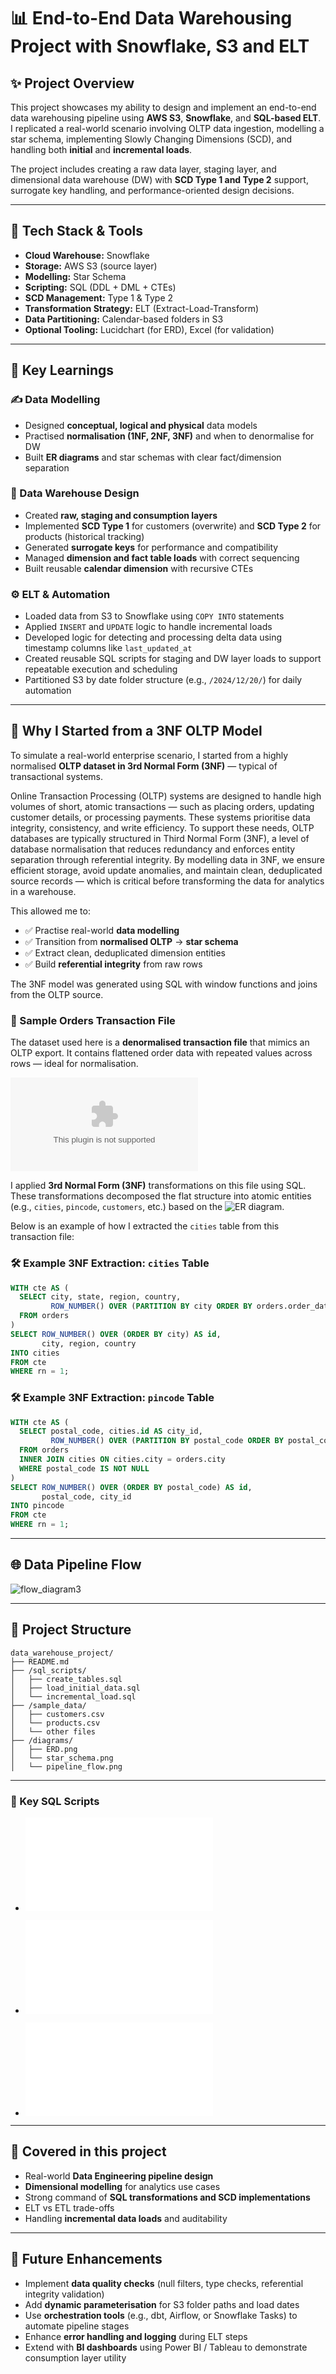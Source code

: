# 📊 End-to-End Data Warehousing Project with Snowflake, S3 and ELT

## ✨ Project Overview

This project showcases my ability to design and implement an end-to-end data warehousing pipeline using **AWS S3**, **Snowflake**, and **SQL-based ELT**. I replicated a real-world scenario involving OLTP data ingestion, modelling a star schema, implementing Slowly Changing Dimensions (SCD), and handling both **initial** and **incremental loads**.

The project includes creating a raw data layer, staging layer, and dimensional data warehouse (DW) with **SCD Type 1 and Type 2** support, surrogate key handling, and performance-oriented design decisions.

---

## 🔧 Tech Stack & Tools

* **Cloud Warehouse:** Snowflake
* **Storage:** AWS S3 (source layer)
* **Modelling:** Star Schema
* **Scripting:** SQL (DDL + DML + CTEs)
* **SCD Management:** Type 1 & Type 2
* **Transformation Strategy:** ELT (Extract-Load-Transform)
* **Data Partitioning:** Calendar-based folders in S3
* **Optional Tooling:** Lucidchart (for ERD), Excel (for validation)

---

## 🤝 Key Learnings

### ✍️ Data Modelling

* Designed **conceptual, logical and physical** data models
* Practised **normalisation (1NF, 2NF, 3NF)** and when to denormalise for DW
* Built **ER diagrams** and star schemas with clear fact/dimension separation

### 📁 Data Warehouse Design

* Created **raw, staging and consumption layers**
* Implemented **SCD Type 1** for customers (overwrite) and **SCD Type 2** for products (historical tracking)
* Generated **surrogate keys** for performance and compatibility
* Managed **dimension and fact table loads** with correct sequencing
* Built reusable **calendar dimension** with recursive CTEs

### ⚙️ ELT & Automation

* Loaded data from S3 to Snowflake using `COPY INTO` statements
* Applied `INSERT` and `UPDATE` logic to handle incremental loads
* Developed logic for detecting and processing delta data using timestamp columns like `last_updated_at`
* Created reusable SQL scripts for staging and DW layer loads to support repeatable execution and scheduling
* Partitioned S3 by date folder structure (e.g., `/2024/12/20/`) for daily automation

---

## 🧱 Why I Started from a 3NF OLTP Model

To simulate a real-world enterprise scenario, I started from a highly normalised **OLTP dataset in 3rd Normal Form (3NF)** — typical of transactional systems.

Online Transaction Processing (OLTP) systems are designed to handle high volumes of short, atomic transactions — such as placing orders, updating customer details, or processing payments. These systems prioritise data integrity, consistency, and write efficiency. To support these needs, OLTP databases are typically structured in Third Normal Form (3NF), a level of database normalisation that reduces redundancy and enforces entity separation through referential integrity. By modelling data in 3NF, we ensure efficient storage, avoid update anomalies, and maintain clean, deduplicated source records — which is critical before transforming the data for analytics in a warehouse.

This allowed me to:
- ✅ Practise real-world **data modelling**
- ✅ Transition from **normalised OLTP** → **star schema**
- ✅ Extract clean, deduplicated dimension entities
- ✅ Build **referential integrity** from raw rows

The 3NF model was generated using SQL with window functions and joins from the OLTP source.

### 📂 Sample Orders Transaction File
The dataset used here is a **denormalised transaction file** that mimics an OLTP export. It contains flattened order data with repeated values across rows — ideal for normalisation.

![Sample OLTP Orders File](./sample_data/orders_transaction_snapshot.csv)

I applied **3rd Normal Form (3NF)** transformations on this file using SQL. These transformations decomposed the flat structure into atomic entities (e.g., `cities`, `pincode`, `customers`, etc.) based on the ![ER diagram](./diagrams/Database-ER-diagram.png).

Below is an example of how I extracted the `cities` table from this transaction file:

### 🛠 Example 3NF Extraction: `cities` Table
```sql
WITH cte AS (
  SELECT city, state, region, country,
         ROW_NUMBER() OVER (PARTITION BY city ORDER BY orders.order_date) AS rn
  FROM orders
)
SELECT ROW_NUMBER() OVER (ORDER BY city) AS id,
       city, region, country
INTO cities
FROM cte
WHERE rn = 1;
```
### 🛠 Example 3NF Extraction: `pincode` Table
```sql
WITH cte AS (
  SELECT postal_code, cities.id AS city_id,
         ROW_NUMBER() OVER (PARTITION BY postal_code ORDER BY postal_code) AS rn
  FROM orders
  INNER JOIN cities ON cities.city = orders.city
  WHERE postal_code IS NOT NULL
)
SELECT ROW_NUMBER() OVER (ORDER BY postal_code) AS id,
       postal_code, city_id
INTO pincode
FROM cte
WHERE rn = 1;
```

---

## 🌐 Data Pipeline Flow

![flow_diagram3](https://github.com/user-attachments/assets/0bbb009f-b5f2-4574-8eed-7d40125e7d65)

---

## 📄 Project Structure

```
data_warehouse_project/
├── README.md
├── /sql_scripts/
│   ├── create_tables.sql
│   ├── load_initial_data.sql
│   └── incremental_load.sql
├── /sample_data/
│   ├── customers.csv
│   └── products.csv
│   └── other files
├── /diagrams/
│   ├── ERD.png
│   └── star_schema.png
│   └── pipeline_flow.png

```

---

### 📜 Key SQL Scripts
* ![Full pipeline from raw → staging → dw](./scripts/schema-scripts.sql)

* ![Incremental load logic for `customer_dim` (SCD Type 1)](./scripts/SCD-type1.sql)

* ![Full SCD Type 2 handling for `product_dim`, including surrogate key, date versioning](./scripts/SCD-type2.sql)

---

## 🌟 Covered in this project

* Real-world **Data Engineering pipeline design**
* **Dimensional modelling** for analytics use cases
* Strong command of **SQL transformations and SCD implementations**
* ELT vs ETL trade-offs
* Handling **incremental data loads** and auditability

---

## 🚀 Future Enhancements

* Implement **data quality checks** (null filters, type checks, referential integrity validation)
* Add **dynamic parameterisation** for S3 folder paths and load dates
* Use **orchestration tools** (e.g., dbt, Airflow, or Snowflake Tasks) to automate pipeline stages
* Enhance **error handling and logging** during ELT steps
* Extend with **BI dashboards** using Power BI / Tableau to demonstrate consumption layer utility

